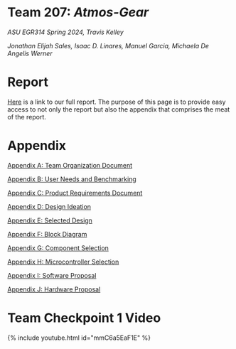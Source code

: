 # Team 207: _Atmos-Gear_

_ASU EGR314 Spring 2024, Travis Kelley_

_Jonathan Elijah Sales, Isaac D. Linares, Manuel Garcia, Michaela De Angelis Werner_

# Report

[Here](assignments/report) is a link to our full report. The purpose of this page is to provide easy access to not only the report but also the appendix that comprises the meat of the report. 

# Appendix

[Appendix A: Team Organization Document](assignments/teamorganization)

[Appendix B: User Needs and Benchmarking](assignments/userneeds-benchmarking)

[Appendix C: Product Requirements Document](assignments/productrequirements)

[Appendix D: Design Ideation](assignments/designideation)

[Appendix E: Selected Design](assignments/selecteddesign)

[Appendix F: Block Diagram](assignments/blockdiagram)

[Appendix G: Component Selection](assignments/componentselection)

[Appendix H: Microcontroller Selection](assignments/microcontrollerselection)

[Appendix I: Software Proposal](assignments/softwareproposal)

[Appendix J: Hardware Proposal](assignments/hardwareproposal)

# Team Checkpoint 1 Video

{% include youtube.html id="mmC6a5EaF1E" %}  

